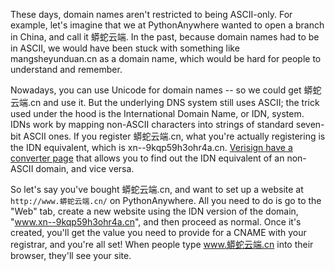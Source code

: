 <!--
.. title: International Domain Names
.. slug: InternationalDomainNames
.. date: 2017-03-31
.. tags:
.. category:
.. link:
.. description:
.. type: text
-->

These days, domain names aren't restricted to being ASCII-only.  For example,
let's imagine that we at PythonAnywhere wanted to open a branch in China, and
call it 蟒蛇云端.  In the past, because domain names had to be in ASCII, we
would have been stuck with something like mangsheyunduan.cn as a domain name,
which would be hard for people to understand and remember.

Nowadays, you can use Unicode for domain names -- so we could get 蟒蛇云端.cn
and use it.  But the underlying DNS system still uses ASCII; the trick used
under the hood is the International Domain Name, or IDN, system.  IDNs work by mapping
non-ASCII characters into strings of standard seven-bit ASCII ones.  If you
register 蟒蛇云端.cn, what you're actually registering is the IDN equivalent,
which is xn--9kqp59h3ohr4a.cn.  [Verisign have a converter page](http://mct.verisign-grs.com/)
that allows you to find out the IDN equivalent of an non-ASCII domain, and
vice versa.

So let's say you've bought 蟒蛇云端.cn, and want to set up a website at
`http://www.蟒蛇云端.cn/` on PythonAnywhere.  All you need to do is go to the
"Web" tab, create a new website using the IDN version of the domain, "www.xn--9kqp59h3ohr4a.cn",
and then proceed as normal.  Once it's created, you'll get the value you
need to provide for a CNAME with your registrar, and you're all set!  When
people type www.蟒蛇云端.cn into their browser, they'll see your site.


